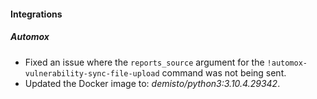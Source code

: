 #### Integrations
##### Automox
- Fixed an issue where the `reports_source` argument for the `!automox-vulnerability-sync-file-upload` command was not being sent.
- Updated the Docker image to: *demisto/python3:3.10.4.29342*.

